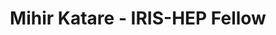 ---
layout: fellow
pagetype: fellow
shortname: mihirkatare
permalink: /fellows/mihirkatare.html
fellow-name: Mihir Katare
title: Mihir Katare - IRIS-HEP Fellow
active: True
dates:
  start: 2021-05-31
  end: 2021-08-20
photo: /assets/images/team/mihir-katare.jpg
institution: University of Illinois, Urbana-Champaign
e-mail: mihirkatare@gmail.com
project_title: Deep Learning Implementations for Sustainable Matrix Element Method Calculations
project_goal: >
    The Matrix Element Method (MEM) is a powerful statistical analysis technique for experimental and simulated particle physics data. It has several benefits over black-box methods like neural networks, owing to its transparent and interpretable results. The drawback of MEM; however, is the significant amount of computationally intensive calculations involved in its execution, which impedes research that relies on it. This project aims to improve the viability of MEM, by implementing deep learning techniques to accurately and efficiently approximate MEM calculations - providing the much required speedup over the traditional approach, while preserving its interpretability. The implemented model can be used as a good approximation during the exploratory phase of research, and the full ME calculations can be used for the final runs, making the workflow for research involving MEM much more efficient.
mentors:
  - Mark Neubauer (University of Illinois, Urbana-Champaign)
  - Matthew Feickert (University of Illinois, Urbana-Champaign)

proposal: /assets/pdf/Fellow-Mihir-Katare-Proposal.pdf
presentations:
current_status:
---